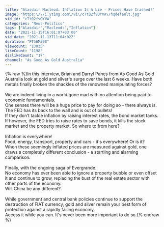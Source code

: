 ```yaml
---
title: "Alasdair Macleod: Inflation Is A Lie - Prices Have Crashed!"
image: "https:\/\/i.ytimg.com\/vi\/cTtQ2fvOYVA\/hqdefault.jpg"
vid_id: "cTtQ2fvOYVA"
categories: "News-Politics"
tags: ["Alasdair","Macleod:","Inflation"]
date: "2021-11-15T16:01:07+03:00"
vid_date: "2021-11-13T11:04:02Z"
duration: "PT56M35S"
viewcount: "13035"
likeCount: "1198"
dislikeCount: "17"
channel: "As Good As Gold Australia"
---
```

{% raw %}In this interview, Brian and Darryl Panes from As Good As Gold Australia look at gold and silver's surge over the last 6 weeks. Have both metals finally broken the shackles of the renowned manipulating forces?<br /><br />We are indeed living in a world gone mad with no attention being paid to economic fundamentals.<br />One senses there will be a huge price to pay for doing so - there always is.<br />The FED has its back to the wall and is out of bullets!<br />If they don't tackle inflation by raising interest rates, the bond market tanks.<br />If however, the FED tries to raise rates to save bonds, it kills the stock market and the property market. So where to from here?<br /><br />Inflation is everywhere!<br />Food, energy, transport, property and cars - it's everywhere! Or is it?<br />When these seemingly inflated prices are measured against gold, one draws a completely different conclusion - a startling and alarming comparison.<br /><br />Finally, with the ongoing saga of Evergrande.<br />No economy has ever been able to ignore a property bubble or even offset it and continue to grow, replacing the bust of the real estate sector with other parts of the economy.<br />Will China be any different?<br /><br />While government and central bank policies continue to support the destruction of FIAT currency, gold and silver remain your best form of protection against a rapidly failing economy.<br />Access it while you can. It's never been more important to do so.{% endraw %}
